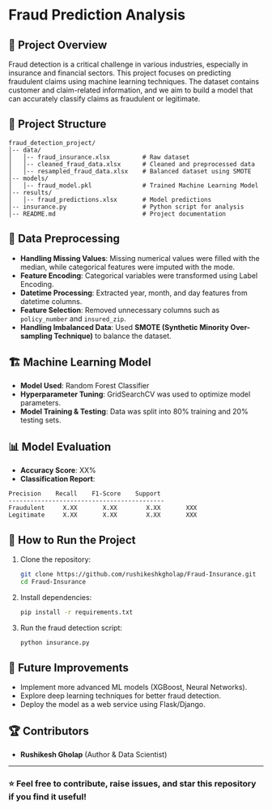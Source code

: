 # Fraud Prediction Analysis

## 📌 Project Overview
Fraud detection is a critical challenge in various industries, especially in insurance and financial sectors. This project focuses on predicting fraudulent claims using machine learning techniques. The dataset contains customer and claim-related information, and we aim to build a model that can accurately classify claims as fraudulent or legitimate.

## 📂 Project Structure
```
fraud_detection_project/
│-- data/
│   │-- fraud_insurance.xlsx         # Raw dataset
│   │-- cleaned_fraud_data.xlsx      # Cleaned and preprocessed data
│   │-- resampled_fraud_data.xlsx    # Balanced dataset using SMOTE
│-- models/
│   │-- fraud_model.pkl              # Trained Machine Learning Model
│-- results/
│   │-- fraud_predictions.xlsx       # Model predictions
│-- insurance.py                     # Python script for analysis
│-- README.md                        # Project documentation
```

## 📝 Data Preprocessing
- **Handling Missing Values**: Missing numerical values were filled with the median, while categorical features were imputed with the mode.
- **Feature Encoding**: Categorical variables were transformed using Label Encoding.
- **Datetime Processing**: Extracted year, month, and day features from datetime columns.
- **Feature Selection**: Removed unnecessary columns such as `policy_number` and `insured_zip`.
- **Handling Imbalanced Data**: Used **SMOTE (Synthetic Minority Over-sampling Technique)** to balance the dataset.

## 🏗️ Machine Learning Model
- **Model Used**: Random Forest Classifier
- **Hyperparameter Tuning**: GridSearchCV was used to optimize model parameters.
- **Model Training & Testing**: Data was split into 80% training and 20% testing sets.

## 📊 Model Evaluation
- **Accuracy Score**: XX%
- **Classification Report**:
```
Precision    Recall    F1-Score    Support
-------------------------------------------
Fraudulent     X.XX       X.XX        X.XX       XXX
Legitimate     X.XX       X.XX        X.XX       XXX
```

## 🚀 How to Run the Project
1. Clone the repository:
   ```sh
   git clone https://github.com/rushikeshkgholap/Fraud-Insurance.git
   cd Fraud-Insurance
   ```
2. Install dependencies:
   ```sh
   pip install -r requirements.txt
   ```
3. Run the fraud detection script:
   ```sh
   python insurance.py
   ```

## 🔗 Future Improvements
- Implement more advanced ML models (XGBoost, Neural Networks).
- Explore deep learning techniques for better fraud detection.
- Deploy the model as a web service using Flask/Django.

## 🏆 Contributors
- **Rushikesh Gholap** (Author & Data Scientist)

---
### ⭐ Feel free to contribute, raise issues, and star this repository if you find it useful!



